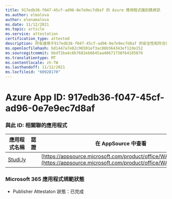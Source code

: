 ```yaml
---
title: 917edb36-f047-45cf-ad96-0e7e9ec7d8af 的 Azure 應用程式識別碼資訊
ms.author: elmalova
author: elenamalova
ms.date: 11/12/2021
ms.topic: article
ms.service: attestation
certification_type: attested
description: 所有適用于917edb36-f047-45cf-ad96-0e7e9ec7d8af 的安全性和符合性資訊資訊。
ms.openlocfilehash: bd1447a7e82c96501ef3ac88b564343ef12de152
ms.sourcegitcommit: bbdf2ba4c6b7682eb6645aa40671738f64105876
ms.translationtype: MT
ms.contentlocale: zh-TW
ms.lasthandoff: 11/12/2021
ms.locfileid: "60928170"
---
```

# <a name="azure-app-id-917edb36-f047-45cf-ad96-0e7e9ec7d8af"></a>Azure App ID: 917edb36-f047-45cf-ad96-0e7e9ec7d8af


### <a name="apps-associated-with-this-id"></a>與此 ID: 相關聯的應用程式
| **應用程式名稱** | **認證** | **在 AppSource 中查看** |
|--------------|---------------|-----------------------|
| [Studi.ly](https://docs.microsoft.com/microsoft-365-app-certification/forward/WA200001668) |  | [https://appsource.microsoft.com/product/office/WA200001668](https://appsource.microsoft.com/product/office/WA200001668) |

### <a name="microsoft-365-app-compliance-status"></a>Microsoft 365 應用程式規範狀態
- Publisher Attestaton 狀態：已完成
